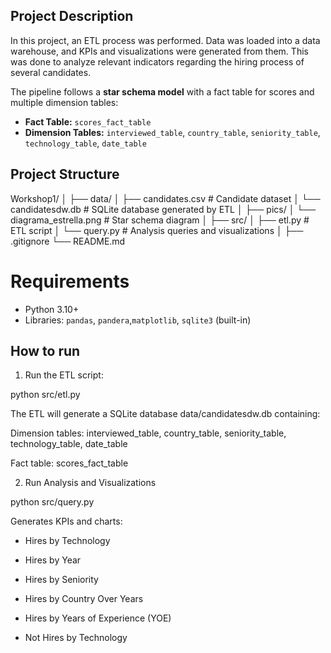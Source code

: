 ## Project Description

In this project, an ETL process was performed. Data was loaded into a data warehouse, and KPIs and visualizations were generated from them.
This was done to analyze relevant indicators regarding the hiring process of several candidates.

The pipeline follows a **star schema model** with a fact table for scores and multiple dimension tables:  
- **Fact Table:** `scores_fact_table`  
- **Dimension Tables:** `interviewed_table`, `country_table`, `seniority_table`, `technology_table`, `date_table`

## Project Structure
Workshop1/
│
├── data/
│ ├── candidates.csv # Candidate dataset
│ └── candidatesdw.db # SQLite database generated by ETL
│
├── pics/
│ └── diagrama_estrella.png # Star schema diagram
│
├── src/
│ ├── etl.py # ETL script
│ └── query.py # Analysis queries and visualizations
│
├── .gitignore
└── README.md

# Requirements

- Python 3.10+  
- Libraries: `pandas`, `pandera`,`matplotlib`, `sqlite3` (built-in)

## How to run

1. Run the ETL script:

python src/etl.py

The ETL will generate a SQLite database data/candidatesdw.db containing:

Dimension tables: interviewed_table, country_table, seniority_table, technology_table, date_table

Fact table: scores_fact_table

2. Run Analysis and Visualizations

python src/query.py

Generates KPIs and charts:

- Hires by Technology

- Hires by Year

- Hires by Seniority

- Hires by Country Over Years

- Hires by Years of Experience (YOE)

- Not Hires by Technology
